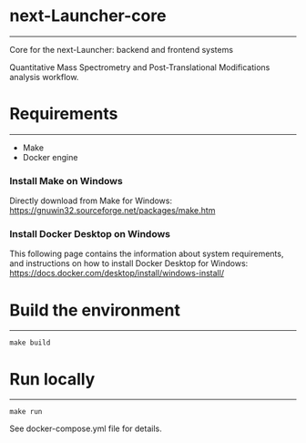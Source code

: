 # next-Launcher-core
------------------------------
Core for the next-Launcher: backend and frontend systems

Quantitative Mass Spectrometry and Post-Translational Modifications analysis workflow.


# Requirements
------------------------------

- Make
- Docker engine

### Install Make on Windows

Directly download from Make for Windows:
https://gnuwin32.sourceforge.net/packages/make.htm


### Install Docker Desktop on Windows

This following page contains the information about system requirements, and instructions on how to install Docker Desktop for Windows:
https://docs.docker.com/desktop/install/windows-install/


# Build the environment
------------------------------

```
make build
```

# Run locally
------------------------------

```
make run
```

See docker-compose.yml file for details.

